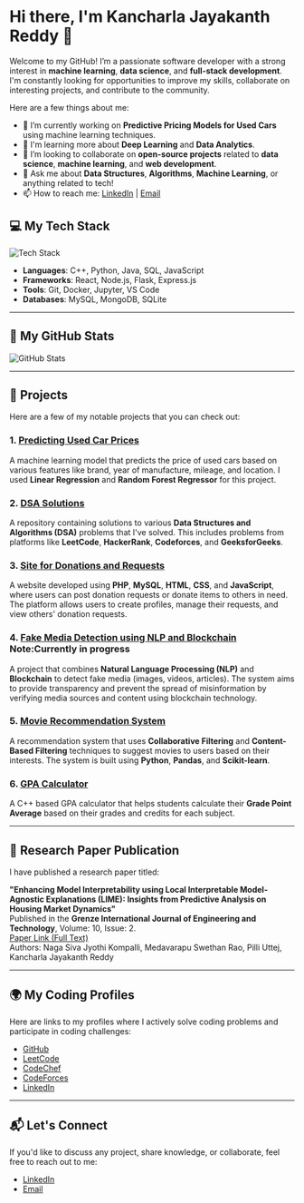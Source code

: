 # Hi there, I'm Kancharla Jayakanth Reddy 👋

Welcome to my GitHub! I’m a passionate software developer with a strong interest in **machine learning**, **data science**, and **full-stack development**. I'm constantly looking for opportunities to improve my skills, collaborate on interesting projects, and contribute to the community.

Here are a few things about me:

- 🔭 I’m currently working on **Predictive Pricing Models for Used Cars** using machine learning techniques.
- 🌱 I'm learning more about **Deep Learning** and **Data Analytics**.
- 👯 I’m looking to collaborate on **open-source projects** related to **data science**, **machine learning**, and **web development**.
- 💬 Ask me about **Data Structures**, **Algorithms**, **Machine Learning**, or anything related to tech!
- 📫 How to reach me: [LinkedIn](http://www.linkedin.com/in/jayakanth-reddy-kancharla-25000826a) | [Email](mailto:jayakanthreddykancharla@gmail.com)

## 💻 My Tech Stack
![Tech Stack](https://img.shields.io/badge/Tech%20Stack-React%20Node.js%20Python%20MySQL-blue?logo=react&logoColor=white)

- **Languages**: C++, Python, Java, SQL, JavaScript
- **Frameworks**: React, Node.js, Flask, Express.js
- **Tools**: Git, Docker, Jupyter, VS Code
- **Databases**: MySQL, MongoDB, SQLite

---

## 🚀 My GitHub Stats
![GitHub Stats](https://github-readme-stats.vercel.app/api?username=yourusername&show_icons=true&hide_title=true&hide=prs&count_private=true&include_all_commits=true&theme=tokyonight)

---

## 📂 Projects
Here are a few of my notable projects that you can check out:

### 1. **[Predicting Used Car Prices](https://github.com/jayakanth45/Prediction-of-prices-for-used-cars)**  
  A machine learning model that predicts the price of used cars based on various features like brand, year of manufacture, mileage, and location. I used **Linear Regression** and **Random Forest Regressor** for this project.
  ### 2. **[DSA Solutions](https://github.com/jayakanth45/Data-structures-and-Algorithms)**  
  A repository containing solutions to various **Data Structures and Algorithms (DSA)** problems that I've solved. This includes problems from platforms like **LeetCode**, **HackerRank**, **Codeforces**, and **GeeksforGeeks**.

### 3. **[Site for Donations and Requests](https://github.com/yourusername/donations-requests)**  
  A website developed using **PHP**, **MySQL**, **HTML**, **CSS**, and **JavaScript**, where users can post donation requests or donate items to others in need. The platform allows users to create profiles, manage their requests, and view others' donation requests.

### 4. **[Fake Media Detection using NLP and Blockchain](https://github.com/jayakanth45/Fake-media-detection-using-NLP-and-Blockchain/blob/main/README.md)**  Note:Currently in progress
  A project that combines **Natural Language Processing (NLP)** and **Blockchain** to detect fake media (images, videos, articles). The system aims to provide transparency and prevent the spread of misinformation by verifying media sources and content using blockchain technology.

### 5. **[Movie Recommendation System](https://github.com/jayakanth45/movie-recommendation-system)**  
  A recommendation system that uses **Collaborative Filtering** and **Content-Based Filtering** techniques to suggest movies to users based on their interests. The system is built using **Python**, **Pandas**, and **Scikit-learn**.

### 6. **[GPA Calculator](https://github.com/jayakanth45/Gpa-calculator)**  
  A C++ based GPA calculator that helps students calculate their **Grade Point Average** based on their grades and credits for each subject.

---

## 📝 Research Paper Publication
I have published a research paper titled:

**"Enhancing Model Interpretability using Local Interpretable Model-Agnostic Explanations (LIME): Insights from Predictive Analysis on Housing Market Dynamics"**  
Published in the **Grenze International Journal of Engineering and Technology**, Volume: 10, Issue: 2.  
[Paper Link (Full Text)](https://thegrenze.com/index.php?display=page&view=journalabstract&absid=3148&id=8)  
Authors: Naga Siva Jyothi Kompalli, Medavarapu Swethan Rao, Pilli Uttej, Kancharla Jayakanth Reddy  

---



## 🌍 My Coding Profiles
Here are links to my profiles where I actively solve coding problems and participate in coding challenges:

- [GitHub](https://github.com/yourusername)
- [LeetCode](https://leetcode.com/u/jayakanth_reddy/)
- [CodeChef]( https://www.codechef.com/users/jayakanthreddy)
- [CodeForces](https://codeforces.com/profile/jayakanthreddy)
- [LinkedIn](http://www.linkedin.com/in/jayakanth-reddy-kancharla-25000826a)

---

## 📬 Let's Connect
If you'd like to discuss any project, share knowledge, or collaborate, feel free to reach out to me:

- [LinkedIn](http://www.linkedin.com/in/jayakanth-reddy-kancharla-25000826a)
- [Email](mailto:jayakanthreddykancharla@gmail.com)
